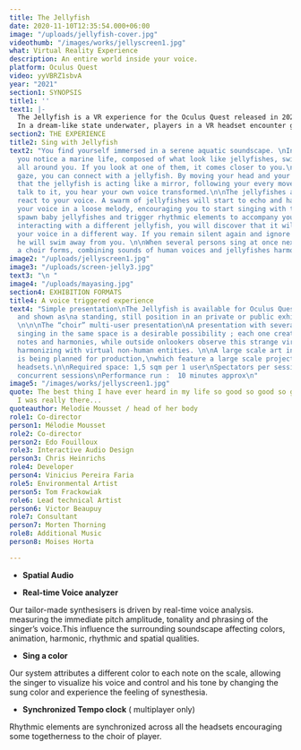 ```yaml
---
title: The Jellyfish
date: 2020-11-10T12:35:54.000+06:00
image: "/uploads/jellyfish-cover.jpg"
videothumb: "/images/works/jellyscreen1.jpg"
what: Virtual Reality Experience
description: An entire world inside your voice.
platform: Oculus Quest
video: yyVBRZ1sbvA
year: "2021"
section1: SYNOPSIS
title1: ''
text1: |-
  The Jellyfish is a VR experience for the Oculus Quest released in 2021. It invites audiences to dive into the deep water of their consciousness in a mesmerizing, interactive virtual reality soundscape.
  In a dream-like state underwater, players in a VR headset encounter ghostly marine creatures, glowing jellyfishes, beckoning for participants to sing through them.
section2: THE EXPERIENCE
title2: Sing with Jellyfish
text2: "You find yourself immersed in a serene aquatic soundscape. \nIn the distance,
  you notice a marine life, composed of what look like jellyfishes, swimming smoothly
  all around you. If you look at one of them, it comes closer to you.\n\nWith your
  gaze, you can connect with a jellyfish. By moving your head and your body, you understand
  that the jellyfish is acting like a mirror, following your every movement. If you
  talk to it, you hear your own voice transformed.\n\nThe jellyfishes and their environment
  react to your voice. A swarm of jellyfishes will start to echo and harmonize  with
  your voice in a loose melody, encouraging you to start singing with them. You will
  spawn baby jellyfishes and trigger rhythmic elements to accompany your chant.\n\nBy
  interacting with a different jellyfish, you will discover that it will transform
  your voice in a different way. If you remain silent again and ignore the jellyfish,
  he will swim away from you. \n\nWhen several persons sing at once next to each other,
  a choir forms, combining sounds of human voices and jellyfishes harmonies."
image2: "/uploads/jellyscreen1.jpg"
image3: "/uploads/screen-jelly3.jpg"
text3: "\n "
image4: "/uploads/mayasing.jpg"
section4: EXHIBITION FORMATS
title4: A voice triggered experience
text4: "Simple presentation\nThe Jellyfish is available for Oculus Quest and HTC Vive
  and shown as\na standing, still position in an private or public exhibition space.
  \n\n\nThe “choir” multi-user presentation\nA presentation with several visitors
  singing in the same space is a desirable possibility ; each one creating their own
  notes and harmonies, while outside onlookers observe this strange virtual choir,
  harmonizing with virtual non-human entities. \n\nA large scale art installation
  is being planned for production,\nwhich feature a large scale projection surrounding
  headsets.\n\nRequired space: 1,5 sqm per 1 user\nSpectators per session: 1 to 20
  concurrent sessions\nPerformance run :  10 minutes approx\n"
image5: "/images/works/jellyscreen1.jpg"
quote: The best thing I have ever heard in my life so good so good so goood I thought
  I was really there...
quoteauthor: Melodie Mousset / head of her body
role1: Co-director
person1: Mélodie Mousset
role2: Co-director
person2: Edo Fouilloux
role3: Interactive Audio Design
person3: Chris Heinrichs
role4: Developer
person4: Vinicius Pereira Faria
role5: Environmental Artist
person5: Tom Frackowiak
role6: Lead technical Artist
person6: Victor Beaupuy
role7: Consultant
person7: Morten Thorning
role8: Additional Music
person8: Moises Horta

---
```

* **Spatial Audio**


* **Real-time Voice analyzer**

Our  tailor-made synthesisers is driven by real-time voice analysis. measuring the immediate pitch amplitude, tonality and phrasing of the singer’s voice.This influence the surrounding soundscape affecting colors, animation, harmonic, rhythmic and spatial qualities. 

* **Sing a color**

Our system attributes a different color to each note on the scale, allowing the singer to visualize his voice and control and his tone by changing the sung color and experience the feeling of synesthesia.

* **Synchronized Tempo clock** ( multiplayer only)

Rhythmic elements are synchronized across all the headsets encouraging some togetherness to the choir of player.